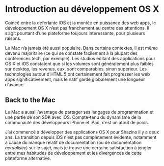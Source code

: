 # Introduction au développement OS X

Coincé entre la déferlante iOS et la montée en puissance des web  apps, le développement OS X n’est pas franchement au centre des attentions. Il s’agit pourtant d’une plateforme toujours intéressante, pour plusieurs raisons.

Le Mac n’a jamais été aussi populaire. Dans certains contextes, il est même devenu majoritaire (ce qui se constate facilement à la plupart des conférences tech, par exemple). Les studios éditant des applications pour OS X et iOS constatent que si les volumes sont généralement plus faibles sur desktop, les revenus, eux, sont comparables, sinon supérieur. Les technologies autour d’HTML 5 ont certainement fait progresser les web apps significativement, mais le natif garde globalement une longueur d’avance.


## Back to the Mac

Le Mac a aussi l’avantage de partager ses langages de programmation et une partie de son SDK avec iOS. Compte-tenu du dynamisme de la communauté des développeurs iPhone et iPad, c’est un atout de poids. 

J’ai commencé à développer des applications OS X pour Shazino il y a deux ans. La transition depuis iOS n’est pas complètement évidente, notamment à cause du manque relatif de documentation (ou de documentation *actualisée*) sur le sujet, mais je trouve une certaine satisfaction à jongler entre mes habitudes de développement et les divergences de cette plateforme alternative.


